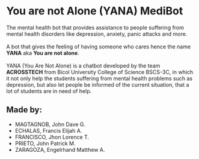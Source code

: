 # You are not Alone (YANA) MediBot
The mental health bot that provides assistance to people suffering from mental health disorders like depression, anxiety, panic attacks and more. <br><br>
A bot that gives the feeling of having someone who cares hence the name <b>YANA</b> aka <b>You are not alone</b>.<br><br>
YANA (You Are Not Alone) is a chatbot developed by the team <b>ACROSSTECH</b> from Bicol University College of Science BSCS-3C, in which it not only help the students suffering from mental health problems such as depression, but also let people be informed of the current situation, that a lot of students are in need of help.

## Made by:
- MAGTAGNOB, John Dave G.<br>
- ECHALAS, Francis Elijah A.<br>
- FRANCISCO, Jhon Lorence T.<br>
- PRIETO, John Patrick M.<br>
- ZARAGOZA, Engelrhand Matthew A.<br>
